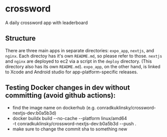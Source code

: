 # crossword
A daily crossword app with leaderboard

## Structure
There are three main apps in separate directories: `expo_app`, `nextjs`, and `nginx`. Each directoy has it's own `README.md`, so please refer to those. `nextjs` and `nginx` are deployed to ec2 via a script in the `deploy` directory. (This directory also has its own `README.md`). `expo_app`, on the other hand, is linked to Xcode and Android studio for app-platform-specific releases.

## Testing Docker changes in dev without committing (avoid github actions):
- find the image name on dockerhub (e.g. conradkuklinsky/crossword-nextjs-dev:b0a5b3d)
- docker buildx build --no-cache --platform linux/amd64 \
-t conradkuklinsky/crossword-nextjs-dev:b0a5b3d --push .
- make sure to change the commit sha to something new